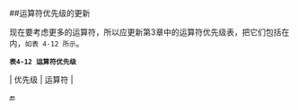 ##运算符优先级的更新

现在要考虑更多的运算符，所以应更新第3章中的运算符优先级表，把它们包括在内，`如表 4-12 所示`。

**`表4-12 运算符优先级`**

| 优先级 | 运算符 |









🔚